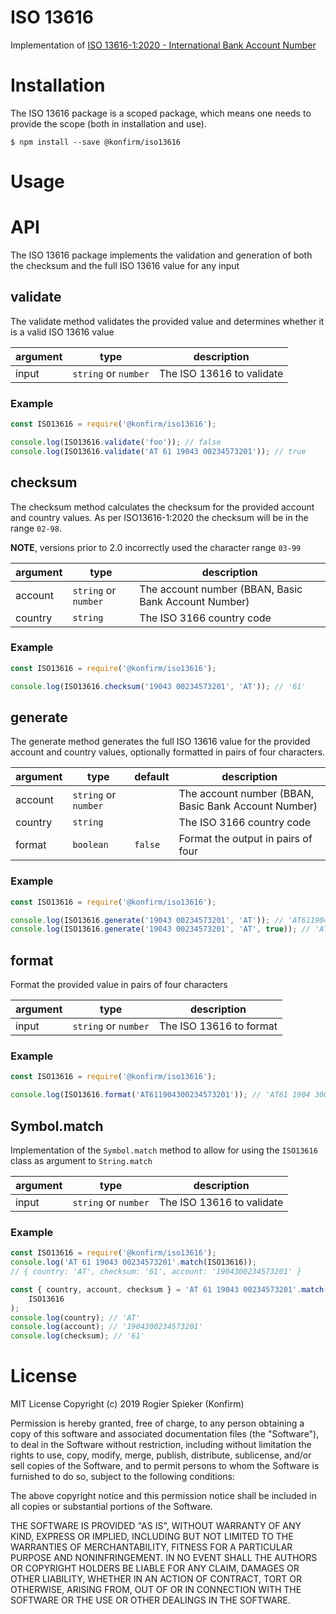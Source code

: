 # ISO 13616

Implementation of [ISO 13616-1:2020 - International Bank Account Number](https://www.iso.org/standard/81090.html)

# Installation

The ISO 13616 package is a scoped package, which means one needs to provide the scope (both in installation and use).

```
$ npm install --save @konfirm/iso13616
```

# Usage

# API

The ISO 13616 package implements the validation and generation of both the checksum and the full ISO 13616 value for any input

## validate

The validate method validates the provided value and determines whether it is a valid ISO 13616 value

| argument | type                 | description               |
| -------- | -------------------- | ------------------------- |
| input    | `string` or `number` | The ISO 13616 to validate |

### Example

```js
const ISO13616 = require('@konfirm/iso13616');

console.log(ISO13616.validate('foo')); // false
console.log(ISO13616.validate('AT 61 19043 00234573201')); // true
```

## checksum

The checksum method calculates the checksum for the provided account and country values. As per ISO13616-1:2020 the checksum will be in the range `02-98`.

**NOTE**, versions prior to 2.0 incorrectly used the character range `03-99`

| argument | type                 | description                                          |
| -------- | -------------------- | ---------------------------------------------------- |
| account  | `string` or `number` | The account number (BBAN, Basic Bank Account Number) |
| country  | `string`             | The ISO 3166 country code                            |

### Example

```js
const ISO13616 = require('@konfirm/iso13616');

console.log(ISO13616.checksum('19043 00234573201', 'AT')); // '61'
```

## generate

The generate method generates the full ISO 13616 value for the provided account and country values, optionally formatted in pairs of four characters.

| argument | type                 | default | description                                          |
| -------- | -------------------- | ------- | ---------------------------------------------------- |
| account  | `string` or `number` |         | The account number (BBAN, Basic Bank Account Number) |
| country  | `string`             |         | The ISO 3166 country code                            |
| format   | `boolean`            | `false` | Format the output in pairs of four                   |

### Example

```js
const ISO13616 = require('@konfirm/iso13616');

console.log(ISO13616.generate('19043 00234573201', 'AT')); // 'AT611904300234573201'
console.log(ISO13616.generate('19043 00234573201', 'AT', true)); // 'AT61 1904 3002 3457 3201'
```

## format

Format the provided value in pairs of four characters

| argument | type                 | description             |
| -------- | -------------------- | ----------------------- |
| input    | `string` or `number` | The ISO 13616 to format |

### Example

```js
const ISO13616 = require('@konfirm/iso13616');

console.log(ISO13616.format('AT611904300234573201')); // 'AT61 1904 3002 3457 3201'
```

## Symbol.match

Implementation of the `Symbol.match` method to allow for using the `ISO13616` class as argument to `String.match`

| argument | type                 | description               |
| -------- | -------------------- | ------------------------- |
| input    | `string` or `number` | The ISO 13616 to validate |

### Example

```js
const ISO13616 = require('@konfirm/iso13616');
console.log('AT 61 19043 00234573201'.match(ISO13616));
// { country: 'AT', checksum: '61', account: '1904300234573201' }

const { country, account, checksum } = 'AT 61 19043 00234573201'.match(
	ISO13616
);
console.log(country); // 'AT'
console.log(account); // '1904300234573201'
console.log(checksum); // '61'
```

# License

MIT License Copyright (c) 2019 Rogier Spieker (Konfirm)

Permission is hereby granted, free of charge, to any person obtaining a copy of this software and associated documentation files (the "Software"), to deal in the Software without restriction, including without limitation the rights to use, copy, modify, merge, publish, distribute, sublicense, and/or sell copies of the Software, and to permit persons to whom the Software is furnished to do so, subject to the following conditions:

The above copyright notice and this permission notice shall be included in all copies or substantial portions of the Software.

THE SOFTWARE IS PROVIDED "AS IS", WITHOUT WARRANTY OF ANY KIND, EXPRESS OR IMPLIED, INCLUDING BUT NOT LIMITED TO THE WARRANTIES OF MERCHANTABILITY, FITNESS FOR A PARTICULAR PURPOSE AND NONINFRINGEMENT. IN NO EVENT SHALL THE AUTHORS OR COPYRIGHT HOLDERS BE LIABLE FOR ANY CLAIM, DAMAGES OR OTHER LIABILITY, WHETHER IN AN ACTION OF CONTRACT, TORT OR OTHERWISE, ARISING FROM, OUT OF OR IN CONNECTION WITH THE SOFTWARE OR THE USE OR OTHER DEALINGS IN THE SOFTWARE.
